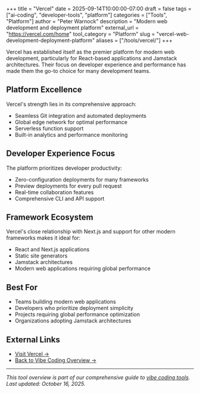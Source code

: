 +++
title = "Vercel"
date = 2025-09-14T10:00:00-07:00
draft = false
tags = ["ai-coding", "developer-tools", "platform"]
categories = ["Tools", "Platform"]
author = "Peter Warnock"
description = "Modern web development and deployment platform"
external_url = "https://vercel.com/home"
tool_category = "Platform"
slug = "vercel-web-development-deployment-platform"
aliases = ["/tools/vercel/"]
+++

Vercel has established itself as the premier platform for modern web development, particularly for React-based applications and Jamstack architectures. Their focus on developer experience and performance has made them the go-to choice for many development teams.

## Platform Excellence

Vercel's strength lies in its comprehensive approach:
- Seamless Git integration and automated deployments
- Global edge network for optimal performance
- Serverless function support
- Built-in analytics and performance monitoring

## Developer Experience Focus

The platform prioritizes developer productivity:
- Zero-configuration deployments for many frameworks
- Preview deployments for every pull request
- Real-time collaboration features
- Comprehensive CLI and API support

## Framework Ecosystem

Vercel's close relationship with Next.js and support for other modern frameworks makes it ideal for:
- React and Next.js applications
- Static site generators
- Jamstack architectures
- Modern web applications requiring global performance

## Best For

- Teams building modern web applications
- Developers who prioritize deployment simplicity
- Projects requiring global performance optimization
- Organizations adopting Jamstack architectures

## External Links

- [Visit Vercel →](https://vercel.com/home)
- [Back to Vibe Coding Overview →](/posts/vibe-coding-revolution/)

---

*This tool overview is part of our comprehensive guide to [vibe coding tools](/posts/vibe-coding-revolution/). Last updated: October 16, 2025.*

